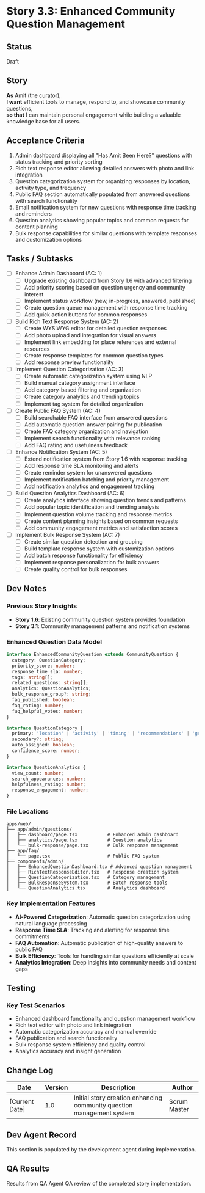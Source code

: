 # Story 3.3: Enhanced Community Question Management

## Status
Draft

## Story
**As** Amit (the curator),  
**I want** efficient tools to manage, respond to, and showcase community questions,  
**so that** I can maintain personal engagement while building a valuable knowledge base for all users.

## Acceptance Criteria

1. Admin dashboard displaying all "Has Amit Been Here?" questions with status tracking and priority sorting
2. Rich text response editor allowing detailed answers with photo and link integration
3. Question categorization system for organizing responses by location, activity type, and frequency
4. Public FAQ section automatically populated from answered questions with search functionality
5. Email notification system for new questions with response time tracking and reminders
6. Question analytics showing popular topics and common requests for content planning
7. Bulk response capabilities for similar questions with template responses and customization options

## Tasks / Subtasks

- [ ] Enhance Admin Dashboard (AC: 1)
  - [ ] Upgrade existing dashboard from Story 1.6 with advanced filtering
  - [ ] Add priority scoring based on question urgency and community interest
  - [ ] Implement status workflow (new, in-progress, answered, published)
  - [ ] Create question queue management with response time tracking
  - [ ] Add quick action buttons for common responses

- [ ] Build Rich Text Response System (AC: 2)
  - [ ] Create WYSIWYG editor for detailed question responses
  - [ ] Add photo upload and integration for visual answers
  - [ ] Implement link embedding for place references and external resources
  - [ ] Create response templates for common question types
  - [ ] Add response preview functionality

- [ ] Implement Question Categorization (AC: 3)
  - [ ] Create automatic categorization system using NLP
  - [ ] Build manual category assignment interface
  - [ ] Add category-based filtering and organization
  - [ ] Create category analytics and trending topics
  - [ ] Implement tag system for detailed organization

- [ ] Create Public FAQ System (AC: 4)
  - [ ] Build searchable FAQ interface from answered questions
  - [ ] Add automatic question-answer pairing for publication
  - [ ] Create FAQ category organization and navigation
  - [ ] Implement search functionality with relevance ranking
  - [ ] Add FAQ rating and usefulness feedback

- [ ] Enhance Notification System (AC: 5)
  - [ ] Extend notification system from Story 1.6 with response tracking
  - [ ] Add response time SLA monitoring and alerts
  - [ ] Create reminder system for unanswered questions
  - [ ] Implement notification batching and priority management
  - [ ] Add notification analytics and engagement tracking

- [ ] Build Question Analytics Dashboard (AC: 6)
  - [ ] Create analytics interface showing question trends and patterns
  - [ ] Add popular topic identification and trending analysis
  - [ ] Implement question volume tracking and response metrics
  - [ ] Create content planning insights based on common requests
  - [ ] Add community engagement metrics and satisfaction scores

- [ ] Implement Bulk Response System (AC: 7)
  - [ ] Create similar question detection and grouping
  - [ ] Build template response system with customization options
  - [ ] Add batch response functionality for efficiency
  - [ ] Implement response personalization for bulk answers
  - [ ] Create quality control for bulk responses

## Dev Notes

### Previous Story Insights
- **Story 1.6**: Existing community question system provides foundation
- **Story 3.1**: Community management patterns and notification systems

### Enhanced Question Data Model
```typescript
interface EnhancedCommunityQuestion extends CommunityQuestion {
  category: QuestionCategory;
  priority_score: number;
  response_time_sla: number;
  tags: string[];
  related_questions: string[];
  analytics: QuestionAnalytics;
  bulk_response_group?: string;
  faq_published: boolean;
  faq_rating: number;
  faq_helpful_votes: number;
}

interface QuestionCategory {
  primary: 'location' | 'activity' | 'timing' | 'recommendations' | 'general';
  secondary?: string;
  auto_assigned: boolean;
  confidence_score: number;
}

interface QuestionAnalytics {
  view_count: number;
  search_appearances: number;
  helpfulness_rating: number;
  response_engagement: number;
}
```

### File Locations
```
apps/web/
├── app/admin/questions/
│   ├── dashboard/page.tsx           # Enhanced admin dashboard
│   ├── analytics/page.tsx           # Question analytics
│   └── bulk-response/page.tsx       # Bulk response management
├── app/faq/
│   └── page.tsx                     # Public FAQ system
├── components/admin/
│   ├── EnhancedQuestionDashboard.tsx # Advanced question management
│   ├── RichTextResponseEditor.tsx   # Response creation system
│   ├── QuestionCategorization.tsx   # Category management
│   ├── BulkResponseSystem.tsx       # Batch response tools
│   └── QuestionAnalytics.tsx        # Analytics dashboard
```

### Key Implementation Features
- **AI-Powered Categorization**: Automatic question categorization using natural language processing
- **Response Time SLA**: Tracking and alerting for response time commitments
- **FAQ Automation**: Automatic publication of high-quality answers to public FAQ
- **Bulk Efficiency**: Tools for handling similar questions efficiently at scale
- **Analytics Integration**: Deep insights into community needs and content gaps

## Testing

### Key Test Scenarios
- Enhanced dashboard functionality and question management workflow
- Rich text editor with photo and link integration
- Automatic categorization accuracy and manual override
- FAQ publication and search functionality
- Bulk response system efficiency and quality control
- Analytics accuracy and insight generation

## Change Log

| Date | Version | Description | Author |
|------|---------|-------------|---------|
| [Current Date] | 1.0 | Initial story creation enhancing community question management system | Scrum Master |

## Dev Agent Record

This section is populated by the development agent during implementation.

## QA Results

Results from QA Agent QA review of the completed story implementation.